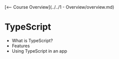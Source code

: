 [<-- Course Overview](../../1 - Overview/overview.md)
# TypeScript
* What is TypeScript?
* Features
* Using TypeScript in an app